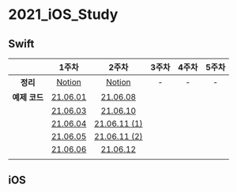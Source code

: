 # 2021_iOS_Study

## **Swift**
||1주차|2주차|3주차|4주차|5주차|
:--:|:--:|:--:|:--:|:--:|:--:|
|**정리**|[Notion](https://www.notion.so/1-38a1ba0d77b54f04be0f9b96ee274b10)|[Notion](https://www.notion.so/2-f9f98c050eff4cedb5312b404e18f8fe)|-|-|-
|**예제 코드**|[21.06.01](https://github.com/skyqnaqna/2021_iOS_Study/blob/main/Swift/1week/0601.swift)|[21.06.08](https://github.com/skyqnaqna/2021_iOS_Study/blob/main/Swift/2week/0608.swift)|
||[21.06.03](https://github.com/skyqnaqna/2021_iOS_Study/blob/main/Swift/1week/0603.swift)|[21.06.10](https://github.com/skyqnaqna/2021_iOS_Study/blob/main/Swift/2week/0610.swift)|
||[21.06.04](https://github.com/skyqnaqna/2021_iOS_Study/blob/main/Swift/1week/0604.swift)|[21.06.11 (1)](https://github.com/skyqnaqna/2021_iOS_Study/blob/main/Swift/2week/0611-1.swift)|
||[21.06.05](https://github.com/skyqnaqna/2021_iOS_Study/blob/main/Swift/1week/0605.swift)|[21.06.11 (2)](https://github.com/skyqnaqna/2021_iOS_Study/blob/main/Swift/2week/0611-2.swift)|
||[21.06.06](https://github.com/skyqnaqna/2021_iOS_Study/blob/main/Swift/1week/0606.swift)|[21.06.12](https://github.com/skyqnaqna/2021_iOS_Study/blob/main/Swift/2week/0612.swift)|
|||


## **iOS**